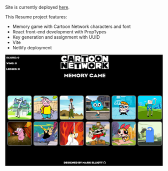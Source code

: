 Site is currently deployed [here](https://mark-elliott5-memory-game.netlify.app/).

This Resume project features:

- Memory game with Cartoon Network characters and font
- React front-end development with PropTypes
- Key generation and assignment with UUID
- Vite
- Netlify deployment

![memory-game](images/memory-game.jpg)
